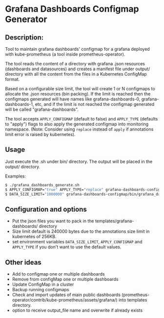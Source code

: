 # Grafana Dashboards Configmap Generator

## Description:
Tool to maintain grafana dashboards' configmap for a grafana deployed with kube-prometheus (a tool inside prometheus-operator).

The tool reads the content of a directory with grafana .json resources (dashboards and datasources) and creates a manifest file under output/ directory with all the content from the files in a Kubernetes ConfigMap format.

Based on a configurable size limit, the tool will create 1 or N configmaps to allocate the .json resources (bin packing). If the limit is reached then the configmaps generated will have names like grafana-dashboards-0, grafana-dashboards-1, etc, and if the limit is not reached the configmap generated will be called "grafana-dashboards".

The tool accepts `APPLY_CONFIGMAP` (default to false) and `APPLY_TYPE` (defaults to "apply") flags to also apply the generated configmap into monitoring namespace. (Note: Consider using `replace` instead of `apply` if annotations limit error is raised by kubernetes).

## Usage

Just execute the .sh under bin/ directory. The output will be placed in the output/ directory.

Examples:
```bash
$ ./grafana_dashboards_generate.sh
$ APPLY_CONFIGMAP="true" APPLY_TYPE="replace" grafana-dashboards-configmap-generator/bin/grafana_dashboards_generate.sh
$ DATA_SIZE_LIMIT="1000000" grafana-dashboards-configmap/bin/grafana_dashboards_generate.sh
```

## Configuration and options

* Put the json files you want to pack in the templates/grafana-dashboards/ directory
* Size limit default is 240000 bytes due to the annotations size limit in kubernetes of 256KB.
* set environment variables `DATA_SIZE_LIMIT`, `APPLY_CONFIGMAP` and `APPLY_TYPE` if you don't want to use the default values.

## Other ideas
* Add to configmap one or multiple dashboards
* Remove from configMap one or multiple dashboards
* Update ConfigMap in a cluster
* Backup running configmaps
* Check and import updates of main public dashboards (prometheus-operator/contrib/kube-prometheus/assets/grafana/) into templates directory.
* option to receive output_file name and overwrite if already exists


